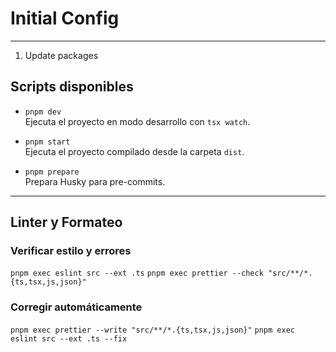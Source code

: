 # Initial Config
---

1. Update packages


## Scripts disponibles

- `pnpm dev`  
Ejecuta el proyecto en modo desarrollo con `tsx watch`.

- `pnpm start`  
Ejecuta el proyecto compilado desde la carpeta `dist`.

- `pnpm prepare`  
Prepara Husky para pre-commits.

---

## Linter y Formateo

### Verificar estilo y errores

`pnpm exec eslint src --ext .ts`
`pnpm exec prettier --check "src/**/*.{ts,tsx,js,json}"`

### Corregir automáticamente

`pnpm exec prettier --write "src/**/*.{ts,tsx,js,json}"`
`pnpm exec eslint src --ext .ts --fix`
